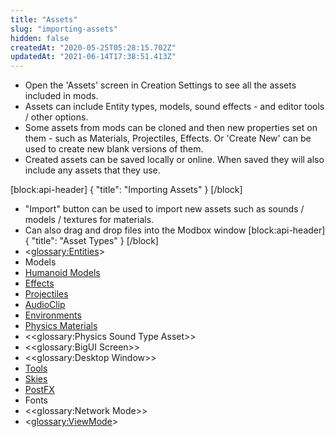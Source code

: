 ```yaml
---
title: "Assets"
slug: "importing-assets"
hidden: false
createdAt: "2020-05-25T05:28:15.702Z"
updatedAt: "2021-06-14T17:38:51.413Z"
---
```

* Open the 'Assets' screen in Creation Settings to see all the assets included in mods.
* Assets can include Entity types, models, sound effects - and editor tools / other options.
* Some assets from mods can be cloned and then new properties set on them - such as Materials, Projectiles, Effects. Or 'Create New' can be used to create new blank versions of them.
* Created assets can be saved locally or online. When saved they will also include any assets that they use.

[block:api-header]
{
  "title": "Importing Assets"
}
[/block]
* "Import" button can be used to import new assets such as sounds / models / textures for materials.
* Can also drag and drop files into the Modbox window
[block:api-header]
{
  "title": "Asset Types"
}
[/block]
* <<glossary:Entities>> 
* Models
* [Humanoid Models](doc:humanoid-models) 
* [Effects](doc:effects) 
* [Projectiles](doc:projectiles) 
* [AudioClip](doc:audioclip) 
* [Environments](doc:environments) 
* [Physics Materials](doc:physics-materials) 
* <<glossary:Physics Sound Type Asset>> 
* <<glossary:BigUI Screen>>
* <<glossary:Desktop Window>> 
* [Tools](doc:tools) 
* [Skies](doc:skies) 
* [PostFX](doc:postfx) 
* Fonts
* <<glossary:Network Mode>> 
* <<glossary:ViewMode>>